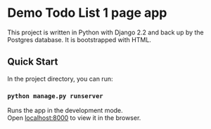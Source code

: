 # Demo Todo List 1 page app

This project is written in Python with Django 2.2 and back up by the Postgres database. It is bootstrapped with HTML.

## Quick Start

In the project directory, you can run:

### `python manage.py runserver`


Runs the app in the development mode.<br>
Open [localhost:8000](localhost:8000) to view it in the browser.

